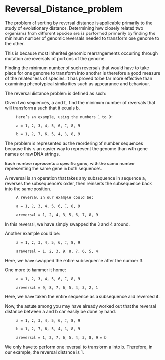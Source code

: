 # Reversal_Distance_problem

The problem of sorting by reversal distance is applicable primarily to the study of evolutionary distance. Determining how closely related two organisms from different species are is performed primarily by finding the minimum number of genomic reversals needed to transform one genome to the other.

This is because most inherited genomic rearrangements occurring through mutation are reversals of portions of the genome.

Finding the minimum number of such reversals that would have to take place for one genome to transform into another is therefore a good measure of the relatedness of species. It has proved to be far more effective than examining phenotypical similarities such as appearance and behaviour.

The reversal distance problem is defined as such:

Given two sequences, a and b, find the minimum number of reversals that will transform a such that it equals b.


         Here’s an example, using the numbers 1 to 9:

         a = 1, 2, 3, 4, 5, 6, 7, 8, 9

         b = 1, 2, 7, 6, 5, 4, 3, 8, 9


The problem is represented as the reordering of number sequences because this is an easier way to represent the genome than with gene names or raw DNA strings.

Each number represents a specific gene, with the same number representing the same gene in both sequences.

A reversal is an operation that takes any subsequence in sequence a, reverses the subsequence’s order, then reinserts the subsequence back into the same position.

         A reversal in our example could be:

         a = 1, 2, 3, 4, 5, 6, 7, 8, 9

         areversal = 1, 2, 4, 3, 5, 6, 7, 8, 9

In this reversal, we have simply swapped the 3 and 4 around.

Another example could be:

         a = 1, 2, 3, 4, 5, 6, 7, 8, 9

         areversal = 1, 2, 3, 9, 8, 7, 6, 5, 4

Here, we have swapped the entire subsequence after the number 3.

One more to hammer it home:

         a = 1, 2, 3, 4, 5, 6, 7, 8, 9

         areversal = 9, 8, 7, 6, 5, 4, 3, 2, 1

Here, we have taken the entire sequence as a subsequence and reversed it.

Now, the astute among you may have already worked out that the reversal distance between a and b can easily be done by hand.

         a = 1, 2, 3, 4, 5, 6, 7, 8, 9

         b = 1, 2, 7, 6, 5, 4, 3, 8, 9

         areversal = 1, 2, 7, 6, 5, 4, 3, 8, 9 = b

We only have to perform one reversal to transform a into b. Therefore, in our example, the reversal distance is 1.

